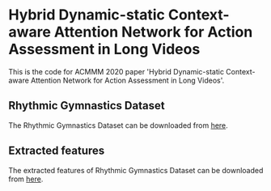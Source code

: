 # Hybrid Dynamic-static Context-aware Attention Network for Action Assessment in Long Videos

This is the code for ACMMM 2020 paper 'Hybrid Dynamic-static Context-aware Attention Network for Action Assessment in Long Videos'.



## Rhythmic Gymnastics Dataset
The Rhythmic Gymnastics Dataset can be downloaded from [here][1].

## Extracted features 
The extracted features of Rhythmic Gymnastics Dataset can be downloaded from [here][2].




[1]: https://mail2sysueducn-my.sharepoint.com/:u:/g/personal/zenglan3_mail2_sysu_edu_cn/EUP1TVo1h0xHjwf3StGZUDQBegyRrkLZtqnYjmHgmEDY8A
[2]: https://mail2sysueducn-my.sharepoint.com/:u:/g/personal/zenglan3_mail2_sysu_edu_cn/EZAMHnaNkH9DuMjy_Qa-zuoBYcB2y1xr_R6hK2kGUagBGA?e=7ojkTn